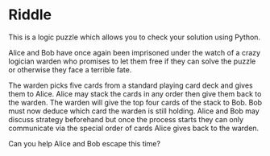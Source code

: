 # Riddle

This is a logic puzzle which allows you to check your solution using Python.

Alice and Bob have once again been imprisoned under the watch of a crazy logician warden
who promises to let them free if they can solve the puzzle or otherwise they face a terrible fate.

The warden picks five cards from a standard playing card deck and gives them to Alice.
Alice may stack the cards in any order then give them back to the warden.
The warden will give the top four cards of the stack to Bob.
Bob must now deduce which card the warden is still holding.
Alice and Bob may discuss strategy beforehand but once the process starts
they can only communicate via the special order of cards Alice gives back to the warden.

Can you help Alice and Bob escape this time?
